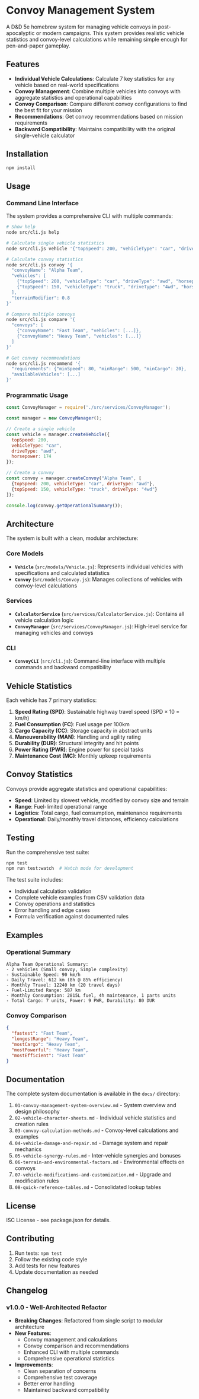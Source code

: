 # Convoy Management System

A D&D 5e homebrew system for managing vehicle convoys in post-apocalyptic or modern campaigns. This system provides realistic vehicle statistics and convoy-level calculations while remaining simple enough for pen-and-paper gameplay.

## Features

- **Individual Vehicle Calculations**: Calculate 7 key statistics for any vehicle based on real-world specifications
- **Convoy Management**: Combine multiple vehicles into convoys with aggregate statistics and operational capabilities
- **Convoy Comparison**: Compare different convoy configurations to find the best fit for your mission
- **Recommendations**: Get convoy recommendations based on mission requirements
- **Backward Compatibility**: Maintains compatibility with the original single-vehicle calculator

## Installation

```bash
npm install
```

## Usage

### Command Line Interface

The system provides a comprehensive CLI with multiple commands:

```bash
# Show help
node src/cli.js help

# Calculate single vehicle statistics
node src/cli.js vehicle '{"topSpeed": 200, "vehicleType": "car", "driveType": "awd", "horsepower": 174}'

# Calculate convoy statistics
node src/cli.js convoy '{
  "convoyName": "Alpha Team",
  "vehicles": [
    {"topSpeed": 200, "vehicleType": "car", "driveType": "awd", "horsepower": 174},
    {"topSpeed": 150, "vehicleType": "truck", "driveType": "4wd", "horsepower": 285}
  ],
  "terrainModifier": 0.8
}'

# Compare multiple convoys
node src/cli.js compare '{
  "convoys": [
    {"convoyName": "Fast Team", "vehicles": [...]},
    {"convoyName": "Heavy Team", "vehicles": [...]}
  ]
}'

# Get convoy recommendations
node src/cli.js recommend '{
  "requirements": {"minSpeed": 80, "minRange": 500, "minCargo": 20},
  "availableVehicles": [...]
}'
```

### Programmatic Usage

```javascript
const ConvoyManager = require('./src/services/ConvoyManager');

const manager = new ConvoyManager();

// Create a single vehicle
const vehicle = manager.createVehicle({
  topSpeed: 200,
  vehicleType: "car",
  driveType: "awd",
  horsepower: 174
});

// Create a convoy
const convoy = manager.createConvoy("Alpha Team", [
  {topSpeed: 200, vehicleType: "car", driveType: "awd"},
  {topSpeed: 150, vehicleType: "truck", driveType: "4wd"}
]);

console.log(convoy.getOperationalSummary());
```

## Architecture

The system is built with a clean, modular architecture:

### Core Models

- **`Vehicle`** (`src/models/Vehicle.js`): Represents individual vehicles with specifications and calculated statistics
- **`Convoy`** (`src/models/Convoy.js`): Manages collections of vehicles with convoy-level calculations

### Services

- **`CalculatorService`** (`src/services/CalculatorService.js`): Contains all vehicle calculation logic
- **`ConvoyManager`** (`src/services/ConvoyManager.js`): High-level service for managing vehicles and convoys

### CLI

- **`ConvoyCLI`** (`src/cli.js`): Command-line interface with multiple commands and backward compatibility

## Vehicle Statistics

Each vehicle has 7 primary statistics:

1. **Speed Rating (SPD)**: Sustainable highway travel speed (SPD × 10 = km/h)
2. **Fuel Consumption (FC)**: Fuel usage per 100km
3. **Cargo Capacity (CC)**: Storage capacity in abstract units
4. **Maneuverability (MAN)**: Handling and agility rating
5. **Durability (DUR)**: Structural integrity and hit points
6. **Power Rating (PWR)**: Engine power for special tasks
7. **Maintenance Cost (MC)**: Monthly upkeep requirements

## Convoy Statistics

Convoys provide aggregate statistics and operational capabilities:

- **Speed**: Limited by slowest vehicle, modified by convoy size and terrain
- **Range**: Fuel-limited operational range
- **Logistics**: Total cargo, fuel consumption, maintenance requirements
- **Operational**: Daily/monthly travel distances, efficiency calculations

## Testing

Run the comprehensive test suite:

```bash
npm test
npm run test:watch  # Watch mode for development
```

The test suite includes:
- Individual calculation validation
- Complete vehicle examples from CSV validation data
- Convoy operations and statistics
- Error handling and edge cases
- Formula verification against documented rules

## Examples

### Operational Summary

```
Alpha Team Operational Summary:
- 2 vehicles (Small convoy, Simple complexity)
- Sustainable Speed: 90 km/h
- Daily Travel: 612 km (8h @ 85% efficiency)
- Monthly Travel: 12240 km (20 travel days)
- Fuel-Limited Range: 587 km
- Monthly Consumption: 2815L fuel, 4h maintenance, 1 parts units
- Total Cargo: 7 units, Power: 9 PWR, Durability: 80 DUR
```

### Convoy Comparison

```json
{
  "fastest": "Fast Team",
  "longestRange": "Heavy Team", 
  "mostCargo": "Heavy Team",
  "mostPowerful": "Heavy Team",
  "mostEfficient": "Fast Team"
}
```

## Documentation

The complete system documentation is available in the `docs/` directory:

1. `01-convoy-management-system-overview.md` - System overview and design philosophy
2. `02-vehicle-character-sheets.md` - Individual vehicle statistics and creation rules
3. `03-convoy-calculation-methods.md` - Convoy-level calculations and examples
4. `04-vehicle-damage-and-repair.md` - Damage system and repair mechanics
5. `05-vehicle-synergy-rules.md` - Inter-vehicle synergies and bonuses
6. `06-terrain-and-environmental-factors.md` - Environmental effects on convoys
7. `07-vehicle-modifications-and-customization.md` - Upgrade and modification rules
8. `08-quick-reference-tables.md` - Consolidated lookup tables

## License

ISC License - see package.json for details.

## Contributing

1. Run tests: `npm test`
2. Follow the existing code style
3. Add tests for new features
4. Update documentation as needed

## Changelog

### v1.0.0 - Well-Architected Refactor

- **Breaking Changes**: Refactored from single script to modular architecture
- **New Features**: 
  - Convoy management and calculations
  - Convoy comparison and recommendations
  - Enhanced CLI with multiple commands
  - Comprehensive operational statistics
- **Improvements**:
  - Clean separation of concerns
  - Comprehensive test coverage
  - Better error handling
  - Maintained backward compatibility
